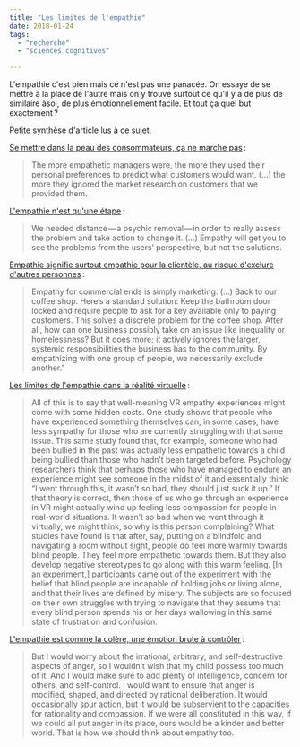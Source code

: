 ```yaml
---
title: "Les limites de l'empathie"
date: 2018-01-24
tags:
  - "recherche"
  - "sciences cognitives"

---
```


L'empathie c'est bien mais ce n'est pas une panacée. On essaye de se mettre à la place de l'autre mais on y trouve surtout ce qu'il y a de plus de similaire àsoi, de plus émotionnellement facile. Et tout ça quel but exactement ?

Petite synthèse d'article lus à ce sujet.

[Se mettre dans la peau des consommateurs, ça ne marche pas](https://hbr.org/2015/03/putting-yourself-in-the-customers-shoes-doesnt-work) :

> The more empathetic managers were, the more they used their personal preferences to predict what customers would want. (…) the more they ignored the market research on customers that we provided them.

[L'empathie n'est qu'une étape](https://medium.com/@odannyboy/in-design-empathy-is-not-enough-c315b1c1ecee) :

> We needed distance — a psychic removal — in order to really assess the problem and take action to change it. (…) Empathy will get you to see the problems from the users’ perspective, but not the solutions.

[Empathie signifie surtout empathie pour la clientèle, au risque d'exclure d'autres personnes](https://www.epicpeople.org/empathy-faux-ethics/) :

> Empathy for commercial ends is simply marketing. (…) Back to our coffee shop. Here’s a standard solution: Keep the bathroom door locked and require people to ask for a key available only to paying customers. This solves a discrete problem for the coffee shop. After all, how can one business possibly take on an issue like inequality or homelessness? But it does more; it actively ignores the larger, systemic responsibilities the business has to the community. By empathizing with one group of people, we necessarily exclude another."

[Les limites de l'empathie dans la réalité virtuelle](https://www.topic.com/the-limits-of-empathy) :

> All of this is to say that well-meaning VR empathy experiences might come with some hidden costs. One study shows that people who have experienced something themselves can, in some cases, have less sympathy for those who are currently struggling with that same issue. This same study found that, for example, someone who had been bullied in the past was actually less empathetic towards a child being bullied than those who hadn’t been targeted before. Psychology researchers think that perhaps those who have managed to endure an experience might see someone in the midst of it and essentially think: “I went through this, it wasn’t so bad, they should just suck it up.” If that theory is correct, then those of us who go through an experience in VR might actually wind up feeling less compassion for people in real-world situations. It wasn’t so bad when we went through it virtually, we might think, so why is this person complaining? What studies have found is that after, say, putting on a blindfold and navigating a room without sight, people do feel more warmly towards blind people. They feel more empathetic towards them. But they also develop negative stereotypes to go along with this warm feeling. \[In an experiment,\] participants came out of the experiment with the belief that blind people are incapable of holding jobs or living alone, and that their lives are defined by misery. The subjects are so focused on their own struggles with trying to navigate that they assume that every blind person spends his or her days wallowing in this same state of frustration and confusion.

[L'empathie est comme la colère, une émotion brute à contrôler](https://bostonreview.net/forum/paul-bloom-against-empathy) :

> But I would worry about the irrational, arbitrary, and self-destructive aspects of anger, so I wouldn’t wish that my child possess too much of it. And I would make sure to add plenty of intelligence, concern for others, and self-control. I would want to ensure that anger is modified, shaped, and directed by rational deliberation. It would occasionally spur action, but it would be subservient to the capacities for rationality and compassion. If we were all constituted in this way, if we could all put anger in its place, ours would be a kinder and better world. That is how we should think about empathy too.
